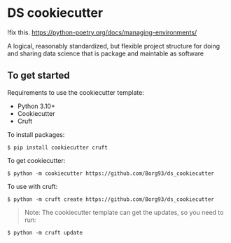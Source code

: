 # DS cookiecutter

!fix this. https://python-poetry.org/docs/managing-environments/

A logical, reasonably standardized, but flexible project structure for doing and sharing data science that is package and maintable as software

## To get started

Requirements to use the cookiecutter template:

- Python 3.10+
- Cookiecutter 
- Cruft

To install packages:

`$ pip install cookiecutter cruft `


To get cookiecutter:

`$ python -m cookiecutter https://github.com/Borg93/ds_cookiecutter
`

To use with cruft:

`$ python -m cruft create https://github.com/Borg93/ds_cookiecutter
`

> Note: The cookiecutter template can get the updates, so you need to run:

`$ python -m cruft update 
`
